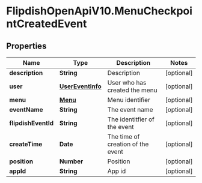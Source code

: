 # FlipdishOpenApiV10.MenuCheckpointCreatedEvent

## Properties
Name | Type | Description | Notes
------------ | ------------- | ------------- | -------------
**description** | **String** | Description | [optional] 
**user** | [**UserEventInfo**](UserEventInfo.md) | User who has created the menu | [optional] 
**menu** | [**Menu**](Menu.md) | Menu identifier | [optional] 
**eventName** | **String** | The event name | [optional] 
**flipdishEventId** | **String** | The identitfier of the event | [optional] 
**createTime** | **Date** | The time of creation of the event | [optional] 
**position** | **Number** | Position | [optional] 
**appId** | **String** | App id | [optional] 


